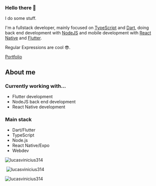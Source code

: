 ### Hello there 👋

I do some stuff.

I'm a fullstack developer, mainly focused on [TypeScript](https://www.typescriptlang.org/) and [Dart](https://dart.dev/), doing back end development with [NodeJS](https://nodejs.org/en/) and mobile development with [React Native](https://reactnative.dev/) and [Flutter](https://flutter.dev/).

Regular Expressions are cool 😎.

[Portfolio](https://lucasvinicius314.github.io/portfolio/)

## About me

### Currently working with...

- Flutter development
- NodeJS back end development
- React Native development

### Main stack

- Dart/Flutter
- TypeScript
- Node.js
- React Native/Expo
- Webdev

<p><img src="https://github-readme-stats.vercel.app/api/top-langs?username=lucasvinicius314&show_icons=true&locale=en&layout=compact&theme=dark&langs_count=10" alt="lucasvinicius314" /></p>

<p>&nbsp;<img src="https://github-readme-stats.vercel.app/api?username=lucasvinicius314&show_icons=true&locale=en&theme=dark&count_private=true" alt="lucasvinicius314" /></p>

<p><img src="https://github-readme-streak-stats.herokuapp.com/?user=lucasvinicius314&theme=dark" alt="lucasvinicius314" /></p>
